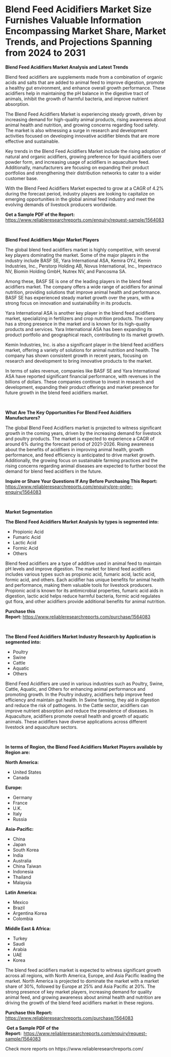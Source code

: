 <p><h1>Blend Feed Acidifiers Market Size Furnishes Valuable Information Encompassing Market Share, Market Trends, and Projections Spanning from 2024 to 2031</h1></p><p><strong>Blend Feed Acidifiers Market Analysis and Latest Trends</strong></p>
<p><p>Blend feed acidifiers are supplements made from a combination of organic acids and salts that are added to animal feed to improve digestion, promote a healthy gut environment, and enhance overall growth performance. These acidifiers help in maintaining the pH balance in the digestive tract of animals, inhibit the growth of harmful bacteria, and improve nutrient absorption.</p><p>The Blend Feed Acidifiers Market is experiencing steady growth, driven by increasing demand for high-quality animal products, rising awareness about animal health and nutrition, and growing concerns regarding food safety. The market is also witnessing a surge in research and development activities focused on developing innovative acidifier blends that are more effective and sustainable.</p><p>Key trends in the Blend Feed Acidifiers Market include the rising adoption of natural and organic acidifiers, growing preference for liquid acidifiers over powder form, and increasing usage of acidifiers in aquaculture feed. Additionally, manufacturers are focusing on expanding their product portfolios and strengthening their distribution networks to cater to a wider customer base.</p><p>With the Blend Feed Acidifiers Market expected to grow at a CAGR of 4.2% during the forecast period, industry players are looking to capitalize on emerging opportunities in the global animal feed industry and meet the evolving demands of livestock producers worldwide.</p></p>
<p><strong>Get a Sample PDF of the Report:&nbsp;</strong> <a href="https://www.reliableresearchreports.com/enquiry/request-sample/1564083">https://www.reliableresearchreports.com/enquiry/request-sample/1564083</a></p>
<p>&nbsp;</p>
<p><strong>Blend Feed Acidifiers Major Market Players</strong></p>
<p><p>The global blend feed acidifiers market is highly competitive, with several key players dominating the market. Some of the major players in the industry include BASF SE, Yara International ASA, Kemira OYJ, Kemin Industries, Inc., Perstorp Holding AB, Novus International, Inc., Impextraco NV, Biomin Holding GmbH, Nutrex NV, and Pancosma SA.</p><p>Among these, BASF SE is one of the leading players in the blend feed acidifiers market. The company offers a wide range of acidifiers for animal nutrition, providing solutions that improve animal health and performance. BASF SE has experienced steady market growth over the years, with a strong focus on innovation and sustainability in its products.</p><p>Yara International ASA is another key player in the blend feed acidifiers market, specializing in fertilizers and crop nutrition products. The company has a strong presence in the market and is known for its high-quality products and services. Yara International ASA has been expanding its product portfolio and geographical reach, contributing to its market growth.</p><p>Kemin Industries, Inc. is also a significant player in the blend feed acidifiers market, offering a variety of solutions for animal nutrition and health. The company has shown consistent growth in recent years, focusing on research and development to bring innovative products to the market.</p><p>In terms of sales revenue, companies like BASF SE and Yara International ASA have reported significant financial performance, with revenues in the billions of dollars. These companies continue to invest in research and development, expanding their product offerings and market presence for future growth in the blend feed acidifiers market.</p></p>
<p>&nbsp;</p>
<p><strong>What Are The Key Opportunities For Blend Feed Acidifiers Manufacturers?</strong></p>
<p><p>The global Blend Feed Acidifiers market is projected to witness significant growth in the coming years, driven by the increasing demand for livestock and poultry products. The market is expected to experience a CAGR of around 6% during the forecast period of 2021-2026. Rising awareness about the benefits of acidifiers in improving animal health, growth performance, and feed efficiency is anticipated to drive market growth. Additionally, the growing focus on sustainable farming practices and the rising concerns regarding animal diseases are expected to further boost the demand for blend feed acidifiers in the future.</p></p>
<p><strong>Inquire or Share Your Questions If Any Before Purchasing This Report:</strong> <a href="https://www.reliableresearchreports.com/enquiry/pre-order-enquiry/1564083">https://www.reliableresearchreports.com/enquiry/pre-order-enquiry/1564083</a></p>
<p>&nbsp;</p>
<p><strong>Market Segmentation</strong></p>
<p><strong>The Blend Feed Acidifiers Market Analysis by types is segmented into:</strong></p>
<p><ul><li>Propionic Acid</li><li>Fumaric Acid</li><li>Lactic Acid</li><li>Formic Acid</li><li>Others</li></ul></p>
<p><p>Blend feed acidifiers are a type of additive used in animal feed to maintain pH levels and improve digestion. The market for blend feed acidifiers includes various types such as propionic acid, fumaric acid, lactic acid, formic acid, and others. Each acidifier has unique benefits for animal health and performance, making them valuable tools for livestock producers. Propionic acid is known for its antimicrobial properties, fumaric acid aids in digestion, lactic acid helps reduce harmful bacteria, formic acid regulates gut flora, and other acidifiers provide additional benefits for animal nutrition.</p></p>
<p><strong>Purchase this Report:&nbsp;</strong><a href="https://www.reliableresearchreports.com/purchase/1564083">https://www.reliableresearchreports.com/purchase/1564083</a></p>
<p>&nbsp;</p>
<p><strong>The Blend Feed Acidifiers Market Industry Research by Application is segmented into:</strong></p>
<p><ul><li>Poultry</li><li>Swine</li><li>Cattle</li><li>Aquatic</li><li>Others</li></ul></p>
<p><p>Blend Feed Acidifiers are used in various industries such as Poultry, Swine, Cattle, Aquatic, and Others for enhancing animal performance and promoting growth. In the Poultry industry, acidifiers help improve feed efficiency and maintain gut health. In Swine farming, they aid in digestion and reduce the risk of pathogens. In the Cattle sector, acidifiers can improve nutrient absorption and reduce the prevalence of diseases. In Aquaculture, acidifiers promote overall health and growth of aquatic animals. These acidifiers have diverse applications across different livestock and aquaculture sectors.</p></p>
<p>&nbsp;</p>
<p><strong>In terms of Region, the Blend Feed Acidifiers Market Players available by Region are:</strong></p>
<p>
    <p> <strong> North America: </strong>
        <ul>
            <li>United States</li>
            <li>Canada</li>
        </ul>
        </p> 
    <p> <strong> Europe: </strong>
        <ul>
            <li>Germany</li>
            <li>France</li>
            <li>U.K.</li>
            <li>Italy</li>
            <li>Russia</li>
        </ul>
        </p> 
    <p> <strong> Asia-Pacific: </strong>
        <ul>
            <li>China</li>
            <li>Japan</li>
            <li>South Korea</li>
            <li>India</li>
            <li>Australia</li>
            <li>China Taiwan</li>
            <li>Indonesia</li>
            <li>Thailand</li>
            <li>Malaysia</li>
        </ul>
        </p> 
    <p> <strong> Latin America: </strong>
        <ul>
            <li>Mexico</li>
            <li>Brazil</li>
            <li>Argentina Korea</li>
            <li>Colombia</li>
        </ul>
        </p> 
    <p> <strong> Middle East & Africa: </strong>
        <ul>
            <li>Turkey</li>
            <li>Saudi</li>
            <li>Arabia</li>
            <li>UAE</li>
            <li>Korea</li>
        </ul>
    </p>
    </p>
<p><p>The blend feed acidifiers market is expected to witness significant growth across all regions, with North America, Europe, and Asia Pacific leading the market. North America is projected to dominate the market with a market share of 30%, followed by Europe at 25% and Asia Pacific at 20%. The strong presence of key market players, increasing demand for quality animal feed, and growing awareness about animal health and nutrition are driving the growth of the blend feed acidifiers market in these regions.</p></p>
<p><strong>Purchase this Report: </strong><a href="https://www.reliableresearchreports.com/purchase/1564083">https://www.reliableresearchreports.com/purchase/1564083</a></p>
<p>&nbsp;<strong>Get a Sample PDF of the Report:&nbsp;&nbsp;</strong><a href="https://www.reliableresearchreports.com/enquiry/request-sample/1564083">https://www.reliableresearchreports.com/enquiry/request-sample/1564083</a></p>
<p><strong></strong></p>
<p>Check more reports on https://www.reliableresearchreports.com/</p>